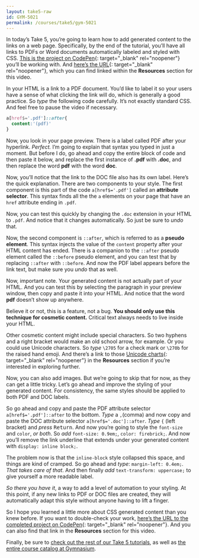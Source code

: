 ```yaml
---
layout: take5-raw
id: GYM-5021
permalink: /courses/take5/gym-5021
---
```


In today’s Take 5, you’re going to learn how to add generated content to the links on a web page. Specifically, by the end of the tutorial, you’ll have all links to PDFs or Word documents automatically labeled and styled with CSS. [This is the project on CodePen][1]{: target="_blank" rel="noopener"} you’ll be working with. And [here’s the URL][1]{: target="_blank" rel="noopener"}, which you can find linked within the **Resources** section for this video.

In your HTML is a link to a PDF document. You’d like to label it so your users have a sense of what clicking the link will do, which is generally a good practice. So *type* the following code carefully. It’s not exactly standard CSS. And feel free to pause the video if necessary.

```css
a[href$='.pdf']::after{
  content:'(pdf)'
}
```

Now, you look in your page preview. There is a label called PDF after your hyperlink. *Perfect.* I’m going to explain that syntax you typed in just a moment. But before I do, go ahead and copy the entire block of code and then paste it below, and replace the first instance of **.pdf** with **.doc**, and then replace the word **pdf** with the word **doc**.

Now, you’ll notice that the link to the DOC file also has its own label. Here’s the quick explanation. There are two components to your style. The first component is this part of the code `a[href$='.pdf']` called an **attribute selector**. This syntax finds all the the `a` elements on your page that have an `href` attribute ending in `.pdf`.

Now, you can test this quickly by changing the `.doc` extension in your HTML to `.pdf`. And notice that it changes automatically. So just be sure to *undo* that.

Now, the second component is `::after`, which is referred to as a **pseudo element**. This syntax injects the value of the `content` property after your HTML content has ended. There is a companion to the `::after` pseudo element called the `::before` pseudo element, and you can test that by replacing `::after` with `::before`. And now the PDF label appears before the link text, but make sure you *undo* that as well.

Now, important note. Your generated content is not actually part of your HTML. And you can test this by selecting the paragraph in your preview window, then copy and paste it into your HTML. And notice that the word **pdf** doesn’t show up anywhere.

Believe it or not, this is a feature, not a bug. **You should only use this technique for cosmetic content.** Critical text always needs to live inside your HTML.

Other cosmetic content might include special characters. So two hyphens and a right bracket would make an old school arrow, for example. Or you could use Unicode characters. So *type* `\2705` for a check mark or `\270b` for the raised hand emoji. And there’s a link to those [Unicode charts][2]{: target="_blank" rel="noopener"} in the **Resources** section if you’re interested in exploring further.

Now, you can also add images. But we’re going to skip that for now, as they can get a little tricky. Let’s go ahead and improve the styling of your generated content. For consistency, the same styles should be applied to both PDF and DOC labels.

So go ahead and copy and paste the PDF attribute selector `a[href$='.pdf']::after` to the bottom. *Type* a `,`(comma) and now copy and paste the DOC attribute selector `a[href$='.doc']::after`. *Type* `{` (left bracket) and *press* <kbd>Return</kbd>. And now you’re going to style the `font-size` and `color`, *or both*. So *add* `font-size: 0.9em;`, `color: firebrick;`. And now you’ll remove the link underline that extends under your generated content with `display: inline block;`.

The problem now is that the `inline-block` style collapsed this space, and things are kind of cramped. So go ahead and *type*: `margin-left: 0.4em;`. *That takes care of that*. And then finally *add* `text-transform: uppercase;` to give yourself a more readable label.

*So there you have it*, a way to add a level of automation to your styling. At this point, if any new links to PDF or DOC files are created, they will automatically adapt this style without anyone having to lift a finger.

So I hope you learned a little more about CSS generated content than you knew before. If you want to double-check your work, [here’s the URL to the completed project on CodePen][3]{: target="_blank" rel="noopener"}. And you can also find that link in the **Resources** section for this video.

Finally, be sure to [check out the rest of our Take 5 tutorials][4], as well as [the entire course catalog at Gymnasium][5].

[1]: https://codepen.io/josborn/pen/arwyMP
[2]: https://unicode-table.com
[3]: https://codepen.io/josborn/pen/byYLGG
[4]: https://thegymnasium.com/courses/take5
[5]: https://thegymnasium.com/courses
